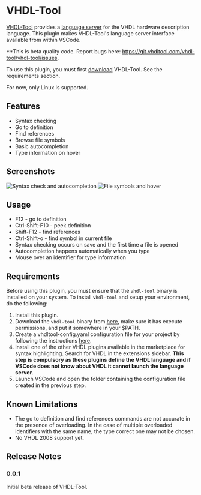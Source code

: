 # VHDL-Tool

[VHDL-Tool](https://www.vhdltool.com/) provides a [language server](https://github.com/Microsoft/language-server-protocol) for the VHDL hardware description language. This plugin makes VHDL-Tool's language server interface available from within VSCode.

**This is beta quality code. Report bugs here: https://git.vhdltool.com/vhdl-tool/vhdl-tool/issues.

To use this plugin, you must first [download](https://www.vhdltool.com/download) VHDL-Tool. See the requirements section.

For now, only Linux is supported.

## Features

* Syntax checking
* Go to definition
* Find references
* Browse file symbols
* Basic autocompletion
* Type information on hover

## Screenshots
![Syntax check and autocompletion](https://git.vhdltool.com/vhdl-tool/vhdltool-vscode/raw/master/images/autocompl-syntax.png)
![File symbols and hover](https://git.vhdltool.com/vhdl-tool/vhdltool-vscode/raw/master/images/symbols-hover.png)

## Usage
* F12 - go to definition
* Ctrl-Shift-F10 - peek definition
* Shift-F12 - find references
* Ctrl-Shift-o - find symbol in current file
* Syntax checking occurs on save and the first time a file is opened
* Autocompletion happens automatically when you type 
* Mouse over an identifier for type information

## Requirements

Before using this plugin, you must ensure that the `vhdl-tool` binary is installed on your system. To install `vhdl-tool` and setup your environment, do the following:

1. Install this plugin.
2. Download the `vhdl-tool` binary from [here](https://www.vhdltool.com/download), make sure it has execute permissions, and put it somewhere in your $PATH.
3. Create a vhdltool-config.yaml configuration file for your project by following the instructions [here](https://www.vhdltool.com/configuration).
4. Install one of the other VHDL plugins available in the marketplace for syntax highlighting. Search for VHDL in the extensions sidebar. **This step is compulsory as these plugins define the VHDL language and if VSCode does not know about VHDL it cannot launch the language server**.
5. Launch VSCode and open the folder containing the configuration file created in the previous step.

## Known Limitations
* The go to definition and find references commands are not accurate in the presence of overloading. In the case of multiple overloaded identifiers with the same name, the type correct one may not be chosen.
* No VHDL 2008 support yet.

## Release Notes

### 0.0.1

Initial beta release of VHDL-Tool.

